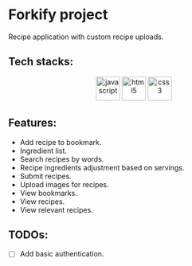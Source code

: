 # Forkify project

Recipe application with custom recipe uploads.

## Tech stacks:

<p align="center">
    <img src="https://cdn.jsdelivr.net/gh/devicons/devicon/icons/javascript/javascript-original.svg" alt="javascript" height="48" width="48" />
    <img src="https://cdn.jsdelivr.net/gh/devicons/devicon/icons/html5/html5-original.svg" alt="html5" height="48" width="48" />
    <img src="https://cdn.jsdelivr.net/gh/devicons/devicon/icons/css3/css3-original.svg" alt="css3" height="48" width="48" />      
</p>

## Features:

- Add recipe to bookmark.
- Ingredient list.
- Search recipes by words.
- Recipe ingredients adjustment based on servings.
- Submit recipes.
- Upload images for recipes.
- View bookmarks.
- View recipes.
- View relevant recipes.

## TODOs:

- [ ] Add basic authentication.
